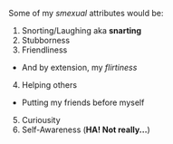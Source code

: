 Some of my *smexual* attributes would be:
1. Snorting/Laughing aka **snarting**
2. Stubborness
3. Friendliness
  - And by extension, my *flirtiness*
4. Helping others
  - Putting my friends before myself
5. Curiousity
6. Self-Awareness (**HA! Not really...**)
